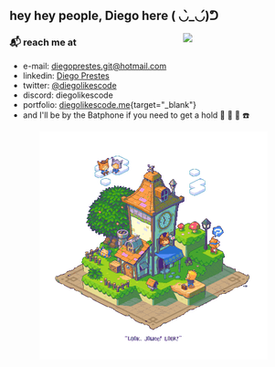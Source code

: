 ## hey hey people, Diego here ( ◡̀_◡́)ᕤ

<img align='right' src='./git_assets/cool-animation.gif' width='200'>

### :mailbox_with_mail: reach me at

* e-mail: diegoprestes.git@hotmail.com
* linkedin: [Diego Prestes](https://www.linkedin.com/in/diegolikescode/)
* twitter: [@diegolikescode](https://twitter.com/diegolikescode)
* discord: diegolikescode
* portfolio: [diegolikescode.me](https://diegolikescode.me){target="_blank"}
* and I'll be by the Batphone if you need to get a hold :movie_camera: :vhs: 🦇 ☎️
<p align='center'>
  <img align='' src="git_assets/nice-house.gif">
<p>
